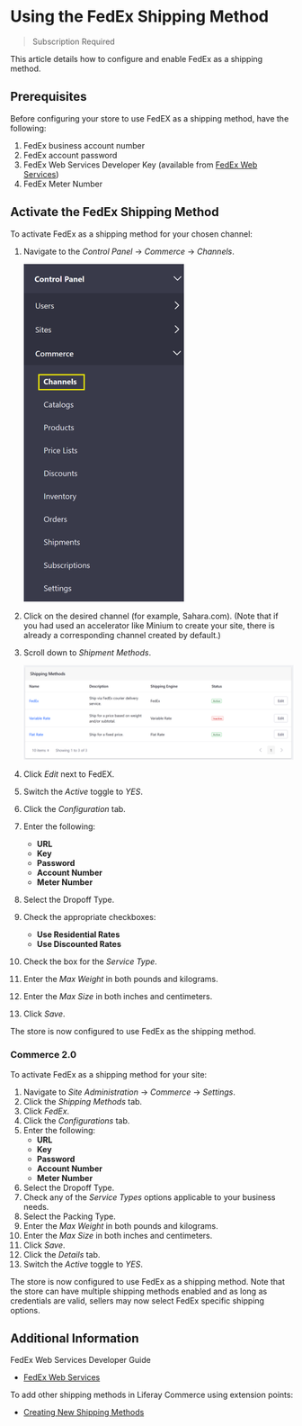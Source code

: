 # Using the FedEx Shipping Method

> Subscription Required

This article details how to configure and enable FedEx as a shipping method.

## Prerequisites

Before configuring your store to use FedEX as a shipping method, have the following:

1. FedEx business account number
1. FedEx account password
1. FedEx Web Services Developer Key (available from [FedEx Web Services](https://www.fedex.com/en-us/developer/web-services.html))
1. FedEx Meter Number

## Activate the FedEx Shipping Method

To activate FedEx as a shipping method for your chosen channel:

1. Navigate to the _Control Panel_ &rarr; _Commerce_ &rarr; _Channels_.

    ![Navigating to Channels](./using-the-fedex-shipping-method/images/01.png)

1. Click on the desired channel (for example, Sahara.com). (Note that if you had used an accelerator like Minium to create your site, there is already a corresponding channel created by default.)
1. Scroll down to _Shipment Methods_.

    ![Activating FedEx in the Sahara.com Portal Channel](./using-the-fedex-shipping-method/images/02.png)

1. Click _Edit_ next to FedEX.
1. Switch the _Active_ toggle to _YES_.
1. Click the _Configuration_ tab.
1. Enter the following:
    * **URL**
    * **Key**
    * **Password**
    * **Account Number**
    * **Meter Number**
1. Select the Dropoff Type.
1. Check the appropriate checkboxes:
    * **Use Residential Rates**
    * **Use Discounted Rates**
1. Check the box for the _Service Type_.
1. Enter the _Max Weight_ in both pounds and kilograms.
1. Enter the _Max Size_ in both inches and centimeters.
1. Click _Save_.

The store is now configured to use FedEx as the shipping method.

### Commerce 2.0

To activate FedEx as a shipping method for your site:

1. Navigate to _Site Administration_ → _Commerce_ → _Settings_.
1. Click the _Shipping Methods_ tab.
1. Click _FedEx_.
1. Click the _Configurations_ tab.
1. Enter the following:
    * **URL**
    * **Key**
    * **Password**
    * **Account Number**
    * **Meter Number**
1. Select the Dropoff Type.
1. Check any of the _Service Types_ options applicable to your business needs.
1. Select the Packing Type.
1. Enter the _Max Weight_ in both pounds and kilograms.
1. Enter the _Max Size_ in both inches and centimeters.
1. Click _Save_.
1. Click the _Details_ tab.
1. Switch the _Active_ toggle to _YES_.

The store is now configured to use FedEx as a shipping method. Note that the store can have multiple shipping methods enabled and as long as credentials are valid, sellers may now select FedEx specific shipping options.

## Additional Information

FedEx Web Services Developer Guide

* [FedEx Web Services](https://www.fedex.com/en-us/developer/web-services.html)

To add other shipping methods in Liferay Commerce using extension points:

* [Creating New Shipping Methods](https://help.liferay.com/hc/en-us/articles/360020751831)
